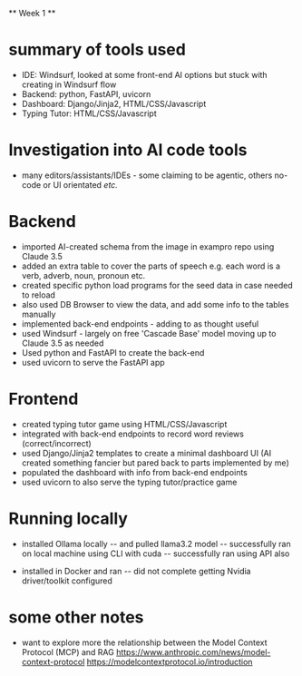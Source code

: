 ** Week 1 **

# summary of tools used
- IDE: Windsurf, looked at some front-end AI options but stuck with creating in Windsurf flow
- Backend: python, FastAPI, uvicorn
- Dashboard: Django/Jinja2, HTML/CSS/Javascript
- Typing Tutor: HTML/CSS/Javascript

# Investigation into AI code tools
- many editors/assistants/IDEs - some claiming to be agentic, others no-code or UI orientated _etc._

# Backend
- imported AI-created schema from the image in exampro repo using Claude 3.5
- added an extra table to cover the parts of speech e.g. each word is a verb, adverb, noun, pronoun etc.
- created specific python load programs for the seed data in case needed to reload
- also used DB Browser to view the data, and add some info to the tables manually
- implemented back-end endpoints - adding to as thought useful
- used Windsurf - largely on free 'Cascade Base' model moving up to Claude 3.5 as needed
- Used python and FastAPI to create the back-end
- used uvicorn to serve the FastAPI app

# Frontend
- created typing tutor game using HTML/CSS/Javascript   
- integrated with back-end endpoints to record word reviews (correct/incorrect)
- used Django/Jinja2 templates to create a minimal dashboard UI (AI created something fancier but pared back to parts implemented by me) 
- populated the dashboard with info from back-end endpoints
- used uvicorn to also serve the typing tutor/practice game 

# Running locally
- installed Ollama locally
--  and pulled llama3.2 model
-- successfully ran on local machine using CLI with cuda
-- successfully ran using API also

- installed in Docker and ran
-- did not complete getting Nvidia driver/toolkit configured


# some other notes
- want to explore more the relationship between the Model Context Protocol (MCP) and RAG
https://www.anthropic.com/news/model-context-protocol
https://modelcontextprotocol.io/introduction